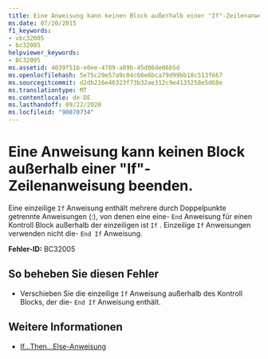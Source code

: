 ```yaml
---
title: Eine Anweisung kann keinen Block außerhalb einer "If"-Zeilenanweisung beenden.
ms.date: 07/20/2015
f1_keywords:
- vbc32005
- bc32005
helpviewer_keywords:
- BC32005
ms.assetid: 4039f51b-e0ee-4789-a89b-45d06de06b5d
ms.openlocfilehash: 5e75c29e57a9c04c66e6bca79d99bb18c513f667
ms.sourcegitcommit: d2db216e46323f73b32ae312c9e4135258e5d68e
ms.translationtype: MT
ms.contentlocale: de-DE
ms.lasthandoff: 09/22/2020
ms.locfileid: "90870734"
---
```

# <a name="statement-cannot-end-a-block-outside-of-a-line-if-statement"></a>Eine Anweisung kann keinen Block außerhalb einer "If"-Zeilenanweisung beenden.

Eine einzeilige `If` Anweisung enthält mehrere durch Doppelpunkte getrennte Anweisungen (:), von denen eine eine- `End` Anweisung für einen Kontroll Block außerhalb der einzeiligen ist `If` . Einzeilige `If` Anweisungen verwenden nicht die- `End If` Anweisung.  
  
 **Fehler-ID:** BC32005  
  
## <a name="to-correct-this-error"></a>So beheben Sie diesen Fehler  
  
- Verschieben Sie die einzeilige `If` Anweisung außerhalb des Kontroll Blocks, der die- `End If` Anweisung enthält.  
  
## <a name="see-also"></a>Weitere Informationen

- [If...Then...Else-Anweisung](../statements/if-then-else-statement.md)
